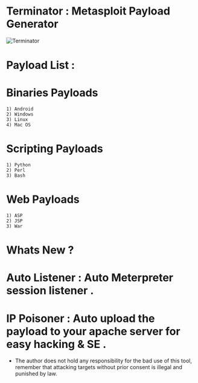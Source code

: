 # Terminator : Metasploit Payload Generator

![Terminator](https://image.ibb.co/cK5vFd/e.jpg)

# Payload List : 

# Binaries Payloads
    1) Android
    2) Windows
    3) Linux
    4) Mac OS

# Scripting Payloads
    1) Python
    2) Perl
    3) Bash

# Web Payloads
    1) ASP
    2) JSP
    3) War
    
# Whats New ?
# Auto Listener : Auto Meterpreter session listener .
# IP Poisoner : Auto upload the payload to your apache server for easy hacking & SE .


- The author does not hold any responsibility for the bad use
of this tool, remember that attacking targets without prior
consent is illegal and punished by law.

